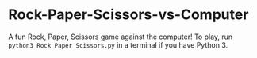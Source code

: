 # Rock-Paper-Scissors-vs-Computer
A fun Rock, Paper, Scissors game against the computer! To play, run `python3 Rock Paper Scissors.py` in a terminal if you have Python 3.
